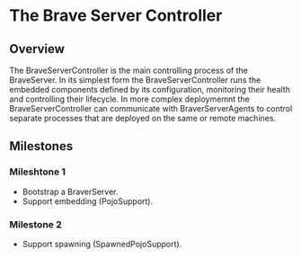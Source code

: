 # The Brave Server Controller #

## Overview ##

The BraveServerController is the main controlling process of the BraveServer.  In its simplest form the
BraveServerController runs the embedded components defined by its configuration, monitoring their health
and controlling their lifecycle.  In more complex deploymemnt the BraveServerController can communicate with
BraverServerAgents to control separate processes that are deployed on the same or remote machines.

## Milestones ##

### Mileshtone 1 ###

  * Bootstrap a BraverServer.
  * Support embedding (PojoSupport).

### Milestone 2 ###

  * Support spawning (SpawnedPojoSupport).